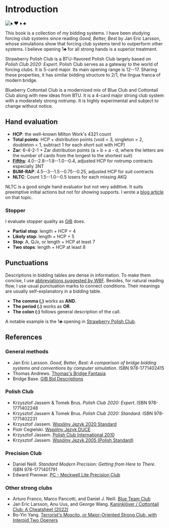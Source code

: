 # Introduction

![&spades; &hearts; &diams; &clubs;](favicon.svg)

This book is a collection of my bidding systems.  I have been studying forcing
club systems since reading *Good, Better, Best* by Jan Eric Larsson, whose
simulations show that forcing club systems tend to outperform other systems.
I believe opening 1♣ for all strong hands is a superior treatment.

Strawberry Polish Club is a BTU-flavored Polish Club largely based on *Polish
Club 2020: Expert*.  Polish Club serves as a gateway to the world of forcing
clubs.  It is 5-card major.  Its main opening range is 12--17. Sharing these
properties, it has similar bidding structure to 2/1, the lingua franca of modern
bridge.

Blueberry Cottontail Club is a modernized mix of Blue Club and Cottontail Club
along with new ideas from BTU.  It is a 4-card major strong club system with a
moderately strong notrump.  It is highly experimental and subject to change
without notice.

## Hand evaluation

- **HCP**: the well-known Milton Work's 4321 count
- **Total points**: HCP + distribution points (void = 3, singleton = 2, doubleton
  = 1, subtract 1 for each short suit with HCP)
- **Zar**: 6-4-2-1 + Zar distribution points (a + b + a - d, where the
  letters are the number of cards from the longest to the shortest suit)
- [**Fifths**](https://bridge.thomasoandrews.com/valuations/cardvaluesfor3nt.html):
  4.0--2.8--1.8--1.0--0.4, adjusted HCP for notrump contracts especially 3NT
- **BUM-RAP**: 4.5--3--1.5--0.75--0.25, adjusted HCP for suit contracts
- **NLTC**: Count 1.5--1.0--0.5 losers for each missing AKQ

NLTC is a good single hand evaluator but not very additive.  It suits preemptive
initial actions but not for showing supports.  I wrote a [blog article][nltc] on
that topic.

[nltc]: https://jdh8.org/nltc-a-good-single-hand-evaluator/

### Stopper

I evaluate stopper quality as [GIB] does.

- **Partial stop**: length + HCP = 4
- **Likely stop**: length + HCP = 5
- **Stop**: A, QJx, or length + HCP at least 7
- **Two stops**: length + HCP at least 8

[GIB]: https://www.bridgebase.com/doc/gib_descriptions.php

## Punctuations

Descriptions in bidding tables are dense in information.  To make them concise,
I use [abbreviations suggested by WBF][abbr].  Besides, for natural reading
flow, I use usual punctuation marks to connect conditions.  Their meanings are
usually self-explanatory in a bidding table.

[abbr]: http://www.worldbridge.org/wp-content/uploads/2017/04/Guidetocompletion.pdf

- **The comma (,)** works as **AND**.
- **The period (.)** works as **OR**.
- **The colon (:)** follows general description of the call.

A notable example is the 1♣ opening in [Strawberry Polish Club](wj.md).

## References

### General methods

- Jan Eric Larsson.  *Good, Better, Best: A comparison of bridge bidding
  systems and conventions by computer simulation*.  ISBN 978-1771402415
- Thomas Andrews.  [Thomas's Bridge Fantasia](https://bridge.thomasoandrews.com/valuations/)
- Bridge Base.  [GIB Bid Descriptions][GIB]

### Polish Club

- Krzysztof Jassem & Tomek Brus.  *Polish Club 2020: Expert*.  ISBN 978-1771402248
- Krzysztof Jassem & Tomek Brus.  *Polish Club 2020: Standard*.  ISBN 978-1771402231
- Krzysztof Jassem.
  [Wspólny Język 2020 Standard](https://jassem.pl/wp-content/uploads/2019/12/wj2020-25-59.pdf)
- Piotr Cegielski.
  [Wspólny Język DUCE](https://iccs.pl/wp-content/uploads/2020/11/Wspolny-Jezyk-DUCE-wersja-Q1.2021.pdf)
- Krzysztof Jassem.
  [Polish Club International 2010](https://jassem.pl/wp-content/uploads/2016/08/Polish_Club-2010.html)
- Krzysztof Jassem.
  [Wspólny Język 2005 (Polish Standard)](https://par.cse.nsysu.edu.tw/~kbc/class/Polish_Club/WJ2005Full_original.pdf)

### Precision Club

- Daniel Neill.  *Standard Modern Precision: Getting from Here to There*.  ISBN
  978-1771401791
- Edward Piwowar.
  [PC - Meckwell Lite Precision Club](https://sites.google.com/view/bbaenglish/description-of-systems/pc-meckwell-lite-precision-club)

### Other strong clubs

- Arturo Franco, Marco Pancotti, and Daniel J. Neill.
  [Blue Team Club](https://bridgewithdan.com/wp-content/uploads/2019/07/BTC2000_gmeier.pdf)
- Jan Eric Larsson, Anu Uus, and George Wang.
  [Kaninklöver / Cottontail Club: A Cheatsheet (2022)](https://github.com/Egroegw/Kaninklover)
- Bo-Yin Yang.
  [Terrorist's Moscito, or Major-Oriented Strong Club, with Interpid Two Openers](https://bridgewithdan.com/wp-content/uploads/2022/01/terr_mosc.pdf)
